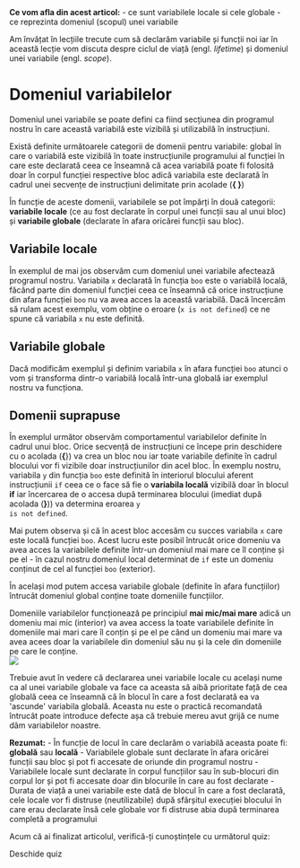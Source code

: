 <div class="knowledge-box">
<strong>Ce vom afla din acest articol:</strong>
 - ce sunt variabilele locale si cele globale
 - ce reprezinta domeniul (scopul) unei variabile
</div>

Am învățat în lecțiile trecute cum să declarăm variabile și funcții noi iar în această lecție vom discuta despre ciclul de viață (engl. _lifetime_) și domeniul unei variabile (engl. _scope_). 

# Domeniul variabilelor #
Domeniul unei variabile se poate defini ca fiind secțiunea din programul nostru în care această variabilă este vizibilă și utilizabilă în instrucțiuni.

Există definite următoarele categorii de domenii pentru variabile:
<span class="list-arrow"></span>global în care o variabilă este vizibilă în toate instrucțiunile programului
<span class="list-arrow"></span>al funcției în care este declarată ceea ce înseamnă că acea variabilă poate fi folosită doar în corpul funcției respective
<span class="list-arrow"></span>bloc adică variabila este declarată în cadrul unei secvențe de instrucțiuni delimitate prin acolade (**{ }**)

<p class="tip-box">
În funcție de aceste domenii, variabilele se pot împărți în două categorii: <strong>variabile locale</strong> (ce au fost declarate în corpul unei funcții sau al unui bloc) și <strong>variabile globale</strong> (declarate în afara oricărei funcții sau bloc).
</p>

## Variabile locale ##
În exemplul de mai jos observăm cum domeniul unei variabile afectează programul nostru. Variabila <code>x</code> declarată în funcția <code>boo</code> este o variabilă locală, făcând parte din domeniul funcției ceea ce înseamnă că orice instrucțiune din afara funcției <code>boo</code> nu va avea acces la această variabilă. Dacă încercăm să rulam acest exemplu, vom obține o eroare (<code>x is not defined</code>) ce ne spune că variabila <code>x</code> nu este definită.

<div class="algovis" config-id="scopuri-basics.json" av-selected="0"></div>

## Variabile globale ##
Dacă modificăm exemplul și definim variabila <code>x</code> în afara funcției <code>boo</code> atunci o vom și transforma dintr-o variabilă locală într-una globală iar exemplul nostru va funcționa.

<div class="algovis" config-id="scopuri-basics.json" av-selected="1"></div>

## Domenii suprapuse ##
În exemplul următor observăm comportamentul variabilelor definite în cadrul unui bloc. Orice secvență de instrucțiuni ce începe prin deschidere cu o acolada (**{**}) va crea un bloc nou iar toate variabile definite în cadrul blocului vor fi vizibile doar instrucțiunilor din acel bloc. În exemplu nostru, variabila <code>y</code> din funcția <code>boo</code> este definită în interiorul blocului aferent instrucțiunii <code>if</code> ceea ce o face să fie o **variabila locală** vizibilă doar în blocul **if** iar încercarea de o accesa după terminarea blocului (imediat după acolada (**}**)) va determina eroarea <code>y is not defined</code>. 

Mai putem observa și că în acest bloc accesăm cu succes variabila <code>x</code> care este locală funcției <code>boo</code>. Acest lucru este posibil întrucât orice domeniu va avea acces la variabilele definite într-un domeniul mai mare ce îl conține și pe el - în cazul nostru domeniul local determinat de <code>if</code> este un domeniu conținut de cel al funcției <code>boo</code> (exterior). 

În același mod putem accesa variabile globale (definite în afara funcțiilor) întrucât domeniul global conține toate domeniile funcțiilor.

<div class="algovis" config-id="scopuri-basics.json" av-selected="2"></div>

<div class="info-box">Domeniile variabilelor funcționează pe principiul <strong>mai mic/mai mare</strong> adică un domeniu mai mic (interior) va avea access la toate variabilele definite în domeniile mai mari care îl conțin și pe el pe când un domeniu mai mare va avea acees doar la variabilele din domeniul său nu și la cele din domeniile pe care le conține.
</div>

<img src="../wp-content/uploads/2023/img/scopuri0.png" class="img-box">

Trebuie avut în vedere că declararea unei variabile locale cu același nume ca al unei variabile globale va face ca aceasta să aibă prioritate față de cea globală ceea ce înseamnă că în blocul în care a fost declarată ea va 'ascunde' variabila globală. Aceasta nu este o practică recomandată întrucât poate introduce defecte așa că trebuie mereu avut grijă ce nume dăm variabilelor noastre. 

<div class="attention-box">
<strong>Rezumat:</strong>
- În funcție de locul în care declarăm o variabilă aceasta poate fi: <strong>globală</strong> sau <strong>locală</strong>
- Variabilele globale sunt declarate în afara oricărei funcții sau bloc și pot fi accesate de oriunde din programul nostru
- Variabilele locale sunt declarate în corpul funcțiilor sau în sub-blocuri din corpul lor și pot fi accesate doar din blocurile în care au fost declarate
- Durata de viață a unei variabile este dată de blocul în care a fost declarată, cele locale vor fi distruse (neutilizabile) după sfârșitul execuției blocului în care erau declarate însă cele globale vor fi distruse abia după terminarea completă a programului
</div>

<div class="has-text-align-center">
<p>Acum că ai finalizat articolul, verifică-ți cunoștințele cu următorul quiz:</p>
<a config-id="../wp-content/uploads/2023/quizzes/scopuri.json" class="av-quiz av-btn-sm">Deschide quiz</a>
</div>
